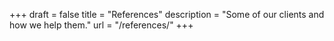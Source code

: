 +++
draft 			= false
title 			= "References"
description		= "Some of our clients and how we help them."
url		 		= "/references/"
+++
